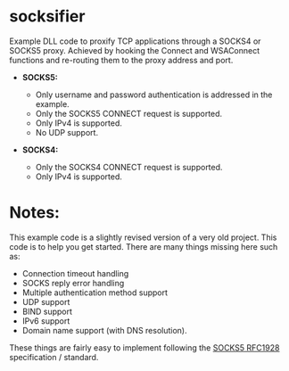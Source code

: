 # socksifier
Example DLL code to proxify TCP applications through a SOCKS4 or SOCKS5 proxy. Achieved by hooking the Connect and WSAConnect functions and re-routing them to the proxy address and port. 

- **SOCKS5:**
  - Only username and password authentication is addressed in the example.
  - Only the SOCKS5 CONNECT request is supported.
  - Only IPv4 is supported.
  - No UDP support.
  
- **SOCKS4:**
  - Only the SOCKS4 CONNECT request is supported.
  - Only IPv4 is supported.

# Notes:
This example code is a slightly revised version of a very old project. This code is to help you get started. There are many things missing here such as: 
- Connection timeout handling
- SOCKS reply error handling
- Multiple authentication method support
- UDP support
- BIND support
- IPv6 support
- Domain name support (with DNS resolution).

These things are fairly easy to implement following the [SOCKS5 RFC1928](https://datatracker.ietf.org/doc/html/rfc1928) specification / standard. 
